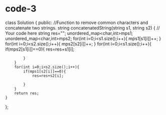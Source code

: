 # code-3
class Solution
{
    public:
    //Function to remove common characters and concatenate two strings.
    string concatenatedString(string s1, string s2) 
    { 
        // Your code here
        string res="";
        unordered_map<char,int>mps1;
        unordered_map<char,int>mps2;
        for(int i=0;i<s1.size();i++){
            mps1[s1[i]]++;
        }
        for(int i=0;i<s2.size();i++){
            mps2[s2[i]]++;
        }
        for(int i=0;i<s1.size();i++){
            if(mps2[s1[i]]==0){
                res=res+s1[i];
                
            }
        }
        for(int i=0;i<s2.size();i++){
            if(mps1[s2[i]]==0){
                res=res+s2[i];
                
            }
        }
        return res;
    }

};
